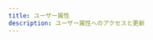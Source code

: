 ```yaml
---
title: ユーザー属性
description: ユーザー属性へのアクセスと更新
---
```



<inline-fragment platform="ios" src="~/lib/auth/fragments/native_common/user_attributes/common.md"></inline-fragment> <inline-fragment platform="android" src="~/lib/auth/fragments/native_common/user_attributes/common.md"></inline-fragment> <inline-fragment platform="flutter" src="~/lib/auth/fragments/native_common/user_attributes/common.md"></inline-fragment>
